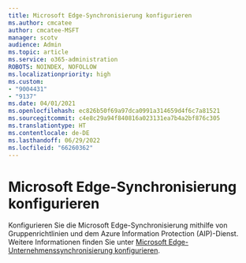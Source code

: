 ```yaml
---
title: Microsoft Edge-Synchronisierung konfigurieren
ms.author: cmcatee
author: cmcatee-MSFT
manager: scotv
audience: Admin
ms.topic: article
ms.service: o365-administration
ROBOTS: NOINDEX, NOFOLLOW
ms.localizationpriority: high
ms.custom:
- "9004431"
- "9137"
ms.date: 04/01/2021
ms.openlocfilehash: ec826b50f69a97dca0991a314659d4f6c7a81521
ms.sourcegitcommit: c4e8c29a94f840816a023131ea7b4a2bf876c305
ms.translationtype: HT
ms.contentlocale: de-DE
ms.lasthandoff: 06/29/2022
ms.locfileid: "66260362"
---
```

# <a name="configure-microsoft-edge-sync"></a>Microsoft Edge-Synchronisierung konfigurieren

Konfigurieren Sie die Microsoft Edge-Synchronisierung mithilfe von Gruppenrichtlinien und dem Azure Information Protection (AIP)-Dienst. Weitere Informationen finden Sie unter [Microsoft Edge-Unternehmenssynchronisierung konfigurieren](https://docs.microsoft.com/deployedge/microsoft-edge-enterprise-sync).